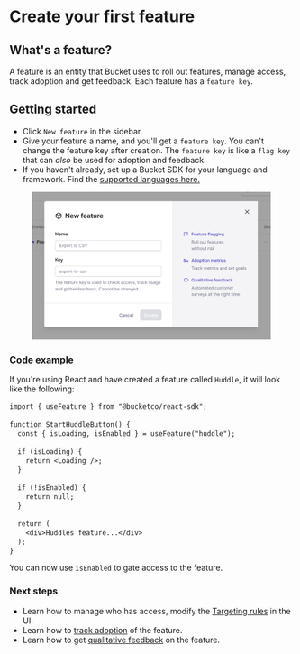 # Create your first feature

## What's a feature?

A feature is an entity that Bucket uses to roll out features, manage access, track adoption and get feedback.  Each feature has a `feature key`.

## Getting started

* Click `New feature` in the sidebar.
* Give your feature a name, and you'll get a `feature key`. You can't change the feature key after creation. The `feature key` is like a `flag key` that can _also_ be used for adoption and feedback.
* If you haven't already, set up a Bucket SDK for your language and framework. Find the [supported languages here.](../supported-languages/overview.md)

<figure><img src="../.gitbook/assets/image (2).png" alt="Creating a new feature in Bucket"><figcaption></figcaption></figure>

### Code example

If you're using React and have created a feature called `Huddle`, it will look like the following:

```tsx
import { useFeature } from "@bucketco/react-sdk";

function StartHuddleButton() {
  const { isLoading, isEnabled } = useFeature("huddle");

  if (isLoading) {
    return <Loading />;
  }

  if (!isEnabled) {
    return null;
  }

  return (
    <div>Huddles feature...</div>
  );
}
```

You can now use `isEnabled` to gate access to the feature.&#x20;

### Next steps

* Learn how to manage who has access, modify the [Targeting rules](feature-rollouts/feature-targeting-rules.md) in the UI.
* Learn how to [track adoption](feature-usage-configuration.md) of the feature.
* Learn how to get [qualitative feedback](feature-analysis/) on the feature.


